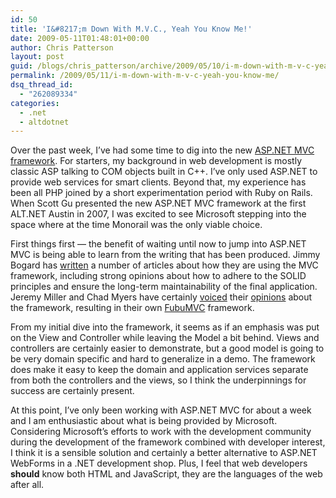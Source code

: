 ```yaml
---
id: 50
title: 'I&#8217;m Down With M.V.C., Yeah You Know Me!'
date: 2009-05-11T01:48:01+00:00
author: Chris Patterson
layout: post
guid: /blogs/chris_patterson/archive/2009/05/10/i-m-down-with-m-v-c-yeah-you-know-me.aspx
permalink: /2009/05/11/i-m-down-with-m-v-c-yeah-you-know-me/
dsq_thread_id:
  - "262089334"
categories:
  - .net
  - altdotnet
---
```

Over the past week, I&#8217;ve had some time to dig into the new [ASP.NET MVC framework](http://www.asp.net/mvc/). For starters, my background in web development is mostly classic ASP talking to COM objects built in C++. I&#8217;ve only used ASP.NET to provide web services for smart clients. Beyond that, my experience has been all PHP joined by a short experimentation period with Ruby on Rails. When Scott Gu presented the new ASP.NET MVC framework at the first ALT.NET Austin in 2007, I was excited to see Microsoft stepping into the space where at the time Monorail was the only viable choice.

First things first &#8212; the benefit of waiting until now to jump into ASP.NET MVC is being able to learn from the writing that has been produced. Jimmy Bogard has [written](http://www.lostechies.com/blogs/jimmy_bogard/archive/2009/04/24/how-we-do-mvc.aspx) a number of articles about how they are using the MVC framework, including strong opinions about how to adhere to the SOLID principles and ensure the long-term maintainability of the final application. Jeremy Miller and Chad Myers have certainly [voiced](http://codebetter.com/blogs/jeremy.miller/archive/2008/10/23/our-opinions-on-the-asp-net-mvc-introducing-the-thunderdome-principle.aspx) their [opinions](http://www.lostechies.com/blogs/chad_myers/archive/2009/04/27/to-mvc-or-to-webforms.aspx) about the framework, resulting in their own [FubuMVC](http://code.google.com/p/fubumvc/) framework.

From my initial dive into the framework, it seems as if an emphasis was put on the View and Controller while leaving the Model a bit behind. Views and controllers are certainly easier to demonstrate, but a good model is going to be very domain specific and hard to generalize in a demo. The framework does make it easy to keep the domain and application services separate from both the controllers and the views, so I think the underpinnings for success are certainly present.

At this point, I&#8217;ve only been working with ASP.NET MVC for about a week and I am enthusiastic about what is being provided by Microsoft. Considering Microsoft&#8217;s efforts to work with the development community during the development of the framework combined with developer interest, I think it is a sensible solution and certainly a better alternative to ASP.NET WebForms in a .NET development shop. Plus, I feel that web developers **should** know both HTML and JavaScript, they are the languages of the web after all.